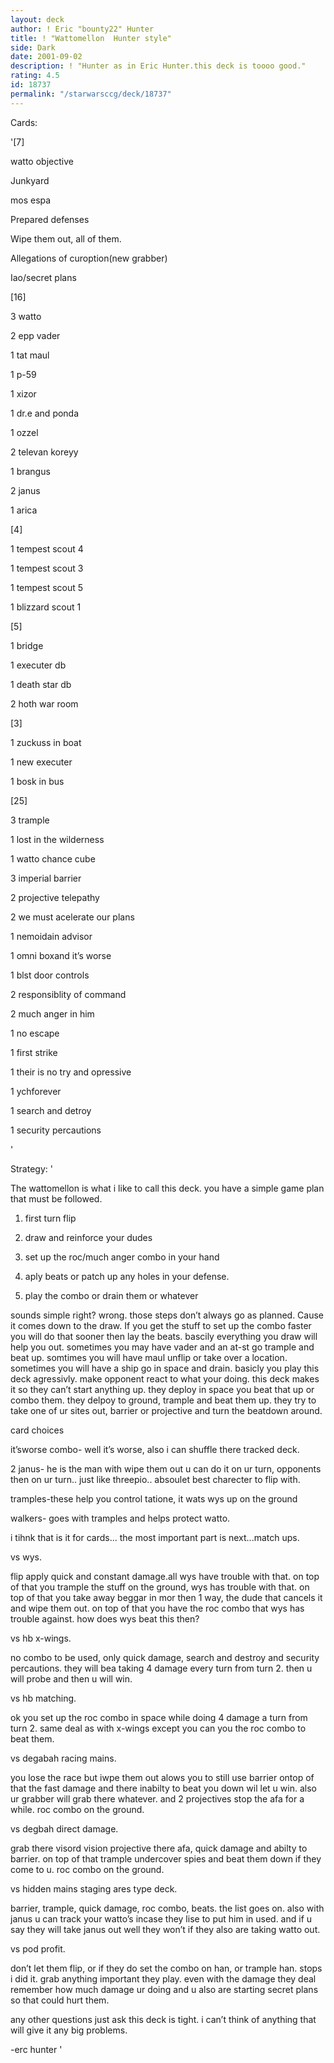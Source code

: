 ```yaml
---
layout: deck
author: ! Eric "bounty22" Hunter
title: ! "Wattomellon  Hunter style"
side: Dark
date: 2001-09-02
description: ! "Hunter as in Eric Hunter.this deck is toooo good."
rating: 4.5
id: 18737
permalink: "/starwarsccg/deck/18737"
---
```

Cards: 

'[7]

watto objective

Junkyard

mos espa

Prepared defenses

Wipe them out, all of them.

Allegations of curoption(new grabber)

Iao/secret plans


[16]

3 watto

2 epp vader

1 tat maul

1 p-59

1 xizor

1 dr.e and ponda

1 ozzel

2 televan koreyy

1 brangus

2 janus

1 arica


[4]

1 tempest scout 4

1 tempest scout 3

1 tempest scout 5

1 blizzard scout 1


[5]

1 bridge

1 executer db

1 death star db

2 hoth war room


[3]

1 zuckuss in boat

1 new executer

1 bosk in bus


[25]

3 trample

1 lost in the wilderness

1 watto chance cube

3 imperial barrier

2 projective telepathy

2 we must acelerate our plans

1 nemoidain advisor

1 omni boxand it’s worse

1 blst door controls

2 responsiblity of command

2 much anger in him

1 no escape

1 first strike

1 their is no try and opressive

1 ychforever

1 search and detroy

1 security percautions

'

Strategy: '

The wattomellon is what i like to call this deck. you have a simple game plan that must be followed.

1) first turn flip

2) draw and reinforce your dudes

3) set up the roc/much anger combo in your hand

4) aply beats or patch up any holes in your defense.

5) play the combo or drain them or whatever


sounds simple right? wrong. those steps don’t always go as planned. Cause it comes down to the draw. If you get the stuff to set up the combo faster you will do that sooner then lay the beats. bascily everything you draw will help you out. sometimes you may have vader and an at-st go trample and beat up. somtimes you will have maul unflip or take over a location. sometimes you will have a ship go in space and drain. basicly you play this deck agressivly. make opponent react to what your doing. this deck makes it so they can’t start anything up. they deploy in space you beat that up or combo them. they delpoy to ground, trample and beat them up. they try to take one of ur sites out, barrier or projective and turn the beatdown around.


card choices

it’sworse combo-  well it’s worse, also i can shuffle there tracked deck.

2 janus- he is the man with wipe them out u can do it on ur turn, opponents then on ur turn.. just like threepio.. absoulet best charecter to flip with.

tramples-these help you control tatione, it wats wys up on the ground

walkers- goes with tramples and helps protect watto.


i tihnk that is it for cards... the most important part is next...match ups.


vs wys.

flip apply quick and constant damage.all wys have trouble with that. on top of that you trample the stuff on the ground, wys has trouble with that. on top of that you take away beggar in mor then 1 way, the dude that cancels it and wipe them out. on top of that you have the roc combo that wys has trouble against. how does wys beat this then?


vs hb x-wings.

no combo to be used, only quick damage, search and destroy and security percautions. they will bea taking 4 damage every turn from turn 2. then u will probe and then u will win.


vs hb matching.

ok you set up the roc combo in space while doing 4 damage a turn from turn 2. same deal as with x-wings except you can you the roc combo to beat them.


vs degabah racing mains.

you lose the race but iwpe them out alows you to still use barrier ontop of that the fast damage and there inabilty to beat you down wil let u win. also ur grabber will grab there whatever. and 2 projectives stop the afa for a while. roc combo on the ground.


vs degbah direct damage.

grab there visord vision projective there afa, quick damage and abilty to barrier. on top of that trample undercover spies and beat them down if they come to u. roc combo on the ground.


vs hidden mains staging ares type deck.

barrier, trample, quick damage, roc combo, beats. the list goes on. also with janus u can track your watto’s incase they lise to put him in used. and if u say they will take janus out well they won’t if they also are taking watto out.


vs pod profit.

don’t let them flip, or if they do set the combo on han, or trample han. stops i did it. grab anything important they play. even with the damage they deal remember how much damage ur doing and u also are starting secret plans so that could hurt them.


any other questions just ask this deck is tight. i can’t think of anything  that will give it any big problems.



-erc hunter   '
